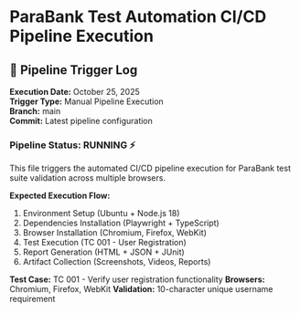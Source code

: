# ParaBank Test Automation CI/CD Pipeline Execution

## 🚀 Pipeline Trigger Log

**Execution Date:** October 25, 2025  
**Trigger Type:** Manual Pipeline Execution  
**Branch:** main  
**Commit:** Latest pipeline configuration  

### Pipeline Status: RUNNING ⚡

This file triggers the automated CI/CD pipeline execution for ParaBank test suite validation across multiple browsers.

**Expected Execution Flow:**
1. Environment Setup (Ubuntu + Node.js 18)
2. Dependencies Installation (Playwright + TypeScript)
3. Browser Installation (Chromium, Firefox, WebKit)
4. Test Execution (TC 001 - User Registration)
5. Report Generation (HTML + JSON + JUnit)
6. Artifact Collection (Screenshots, Videos, Reports)

**Test Case:** TC 001 - Verify user registration functionality
**Browsers:** Chromium, Firefox, WebKit
**Validation:** 10-character unique username requirement